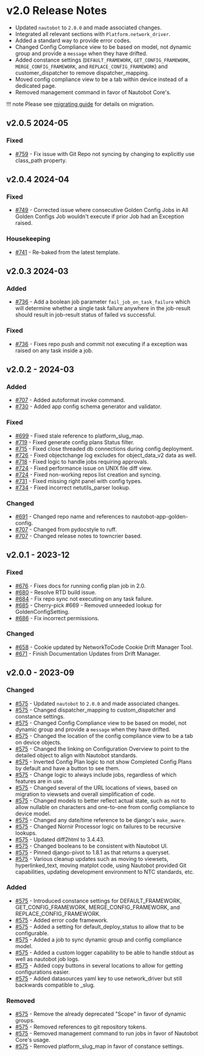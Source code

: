 # v2.0 Release Notes

- Updated `nautobot` to `2.0.0` and made associated changes.
- Integrated all relevant sections with `Platform.network_driver`.
- Added a standard way to provide error codes.
- Changed Config Compliance view to be based on model, not dynamic group and provide a `message` when they have drifted.
- Added constance settings (`DEFAULT_FRAMEWORK`, `GET_CONFIG_FRAMEWORK`, `MERGE_CONFIG_FRAMEWORK`, and `REPLACE_CONFIG_FRAMEWORK`) and customer_dispatcher to remove dispatcher_mapping.
- Moved config compliance view to be a tab within device instead of a dedicated page.
- Removed management command in favor of Nautobot Core's.

!!! note
    Please see [migrating guide](../migrating_to_v2.md) for details on migration.

## v2.0.5 2024-05

### Fixed

- [#759](https://github.com/nautobot/nautobot-app-golden-config/issues/749) - Fix issue with Git Repo not syncing by changing to explicitly use class_path property.

## v2.0.4 2024-04

### Fixed

- [#749](https://github.com/nautobot/nautobot-app-golden-config/issues/749) - Corrected issue where consecutive Golden Config Jobs in All Golden Configs Job wouldn't execute if prior Job had an Exception raised.

### Housekeeping

- [#741](https://github.com/nautobot/nautobot-app-golden-config/issues/741) - Re-baked from the latest template.
## v2.0.3 2024-03

### Added

- [#736](https://github.com/nautobot/nautobot-app-golden-config/issues/736) - Add a boolean job parameter `fail_job_on_task_failure` which will determine whether a single task failure anywhere in the job-result should result in job-result status of failed vs successful.

### Fixed

- [#736](https://github.com/nautobot/nautobot-app-golden-config/issues/736) - Fixes repo push and commit not executing if a exception was raised on any task inside a job.

## v2.0.2 - 2024-03

### Added

- [#707](https://github.com/nautobot/nautobot-app-golden-config/pull/707) - Added autoformat invoke command.
- [#730](https://github.com/nautobot/nautobot-app-golden-config/pull/730) - Added app config schema generator and validator.

### Fixed

- [#699](https://github.com/nautobot/nautobot-app-golden-config/pull/699) - Fixed stale reference to platform_slug_map.
- [#719](https://github.com/nautobot/nautobot-app-golden-config/pull/719) - Fixed generate config plans Status filter.
- [#715](https://github.com/nautobot/nautobot-app-golden-config/pull/715) - Fixed close threaded db connections during config deployment.
- [#726](https://github.com/nautobot/nautobot-app-golden-config/pull/726) - Fixed objectchange log excludes for object_data_v2 data as well.
- [#718](https://github.com/nautobot/nautobot-app-golden-config/pull/718) - Fixed logic to handle jobs requiring approvals.
- [#724](https://github.com/nautobot/nautobot-app-golden-config/pull/724) - Fixed performance issue on UNIX file diff view.
- [#724](https://github.com/nautobot/nautobot-app-golden-config/pull/724) - Fixed non-working repos list creation and syncing.
- [#731](https://github.com/nautobot/nautobot-app-golden-config/pull/731) - Fixed missing right panel with config types.
- [#734](https://github.com/nautobot/nautobot-app-golden-config/pull/734) - Fixed incorrect netutils_parser lookup.

### Changed

- [#691](https://github.com/nautobot/nautobot-app-golden-config/pull/691) - Changed repo name and references to nautobot-app-golden-config.
- [#707](https://github.com/nautobot/nautobot-app-golden-config/pull/707) - Changed from pydocstyle to ruff.
- [#707](https://github.com/nautobot/nautobot-app-golden-config/pull/707) - Changed release notes to towncrier based.

## v2.0.1 - 2023-12

### Fixed

- [#676](https://github.com/nautobot/nautobot-app-golden-config/pull/676) - Fixes docs for running config plan job in 2.0.
- [#680](https://github.com/nautobot/nautobot-app-golden-config/pull/680) - Resolve RTD build issue.
- [#684](https://github.com/nautobot/nautobot-app-golden-config/pull/684) - Fix repo sync not executing on any task failure.
- [#685](https://github.com/nautobot/nautobot-app-golden-config/pull/685) - Cherry-pick #669 - Removed unneeded lookup for GoldenConfigSetting.
- [#686](https://github.com/nautobot/nautobot-app-golden-config/pull/686) - Fix incorrect permissions.


### Changed

- [#658](https://github.com/nautobot/nautobot-app-golden-config/pull/658) - Cookie updated by NetworkToCode Cookie Drift Manager Tool.
- [#671](https://github.com/nautobot/nautobot-app-golden-config/pull/671) - Finish Documentation Updates from Drift Manager.

## v2.0.0 - 2023-09

### Changed

- [#575](https://github.com/nautobot/nautobot-app-golden-config/pull/575) - Updated `nautobot` to `2.0.0` and made associated changes.
- [#575](https://github.com/nautobot/nautobot-app-golden-config/pull/575) - Changed dispatcher_mapping to custom_dispatcher and constance settings.
- [#575](https://github.com/nautobot/nautobot-app-golden-config/pull/575) - Changed Config Compliance view to be based on model, not dynamic group and provide a `message` when they have drifted.
- [#575](https://github.com/nautobot/nautobot-app-golden-config/pull/575) - Changed the location of the config compliance view to be a tab on device objects.
- [#575](https://github.com/nautobot/nautobot-app-golden-config/pull/575) - Changed the linking on Configuration Overview to point to the detailed object to align with Nautobot standards.
- [#575](https://github.com/nautobot/nautobot-app-golden-config/pull/575) - Inverted Config Plan logic to not show Completed Config Plans by default and have a button to see them.
- [#575](https://github.com/nautobot/nautobot-app-golden-config/pull/575) - Change logic to always include jobs, regardless of which features are in use.
- [#575](https://github.com/nautobot/nautobot-app-golden-config/pull/575) - Changed several of the URL locations of views, based on migration to viewsets and overall simplification of code.
- [#575](https://github.com/nautobot/nautobot-app-golden-config/pull/575) - Changed models to better reflect actual state, such as not to allow nullable on characters and one-to-one from config compliance to device model.
- [#575](https://github.com/nautobot/nautobot-app-golden-config/pull/575) - Changed any date/time reference to be django's `make_aware`.
- [#575](https://github.com/nautobot/nautobot-app-golden-config/pull/575) - Changed Nornir Processor logic on failures to be recursive lookups.
- [#575](https://github.com/nautobot/nautobot-app-golden-config/pull/575) - Updated diff2html to 3.4.43.
- [#575](https://github.com/nautobot/nautobot-app-golden-config/pull/575) - Changed booleans to be consistent with Nautobot UI.
- [#575](https://github.com/nautobot/nautobot-app-golden-config/pull/575) - Pinned django-pivot to 1.8.1 as that returns a  queryset.
- [#575](https://github.com/nautobot/nautobot-app-golden-config/pull/575) - Various cleanup updates such as moving to viewsets, hyperlinked_text, moving matplot code, using Nautobot provided Git capabilities, updating development environment to NTC standards, etc.

### Added

- [#575](https://github.com/nautobot/nautobot-app-golden-config/pull/575) - Introduced constance settings for DEFAULT_FRAMEWORK, GET_CONFIG_FRAMEWORK, MERGE_CONFIG_FRAMEWORK, and REPLACE_CONFIG_FRAMEWORK.
- [#575](https://github.com/nautobot/nautobot-app-golden-config/pull/575) - Added error code framework.
- [#575](https://github.com/nautobot/nautobot-app-golden-config/pull/575) - Added a setting for default_deploy_status to allow that to be configurable.
- [#575](https://github.com/nautobot/nautobot-app-golden-config/pull/575) - Added a job to sync dynamic group and config compliance model.
- [#575](https://github.com/nautobot/nautobot-app-golden-config/pull/575) - Added a custom logger capability to be able to handle stdout as well as nautobot job logs.
- [#575](https://github.com/nautobot/nautobot-app-golden-config/pull/575) - Added copy buttons in several locations to allow for getting configurations easier.
- [#575](https://github.com/nautobot/nautobot-app-golden-config/pull/575) - Added datasources yaml key to use network_driver but still backwards compatible to _slug.

### Removed

- [#575](https://github.com/nautobot/nautobot-app-golden-config/pull/575) - Remove the already deprecated "Scope" in favor of dynamic groups.
- [#575](https://github.com/nautobot/nautobot-app-golden-config/pull/575) - Removed references to git repository tokens.
- [#575](https://github.com/nautobot/nautobot-app-golden-config/pull/575) - Removed management command to run jobs in favor of Nautobot Core's usage.
- [#575](https://github.com/nautobot/nautobot-app-golden-config/pull/575) - Removed platform_slug_map in favor of constance settings.